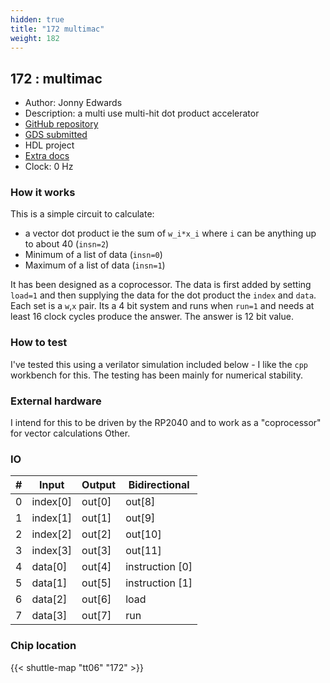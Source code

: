 ```yaml
---
hidden: true
title: "172 multimac"
weight: 182
---
```


## 172 : multimac

* Author: Jonny Edwards
* Description: a multi use multi-hit dot product accelerator
* [GitHub repository](https://github.com/Fountaincoder/multimac)
* [GDS submitted](https://github.com/Fountaincoder/multimac/actions/runs/8630222082)
* HDL project
* [Extra docs](None)
* Clock: 0 Hz

### How it works

This is a simple circuit to calculate:

- a vector dot product ie the sum of `w_i*x_i` where `i` can be anything up to about 40 (`insn=2`)
- Minimum of a list of data (`insn=0`)
- Maximum of a list of data (`insn=1`)

It has been designed as a coprocessor. The data is first added by setting `load=1` and then supplying the data
for the dot product the `index` and `data`. Each set is a `w`,`x` pair. Its a 4 bit system and runs when `run=1` and needs at least 16 clock cycles produce the answer. The answer is 12 bit value.

### How to test

I've tested this using a verilator simulation included below - I like the `cpp` workbench for this. The testing has been mainly for numerical stability.

### External hardware

I intend for this to be driven by the RP2040 and to work as a "coprocessor" for vector calculations
Other.


### IO

| # | Input          | Output         | Bidirectional   |
| - | -------------- | -------------- | --------------- |
| 0 | index[0] | out[0] | out[8] |
| 1 | index[1] | out[1] | out[9] |
| 2 | index[2] | out[2] | out[10] |
| 3 | index[3] | out[3] | out[11] |
| 4 | data[0] | out[4] | instruction [0] |
| 5 | data[1] | out[5] | instruction [1] |
| 6 | data[2] | out[6] | load |
| 7 | data[3] | out[7] | run |

### Chip location

{{< shuttle-map "tt06" "172" >}}

